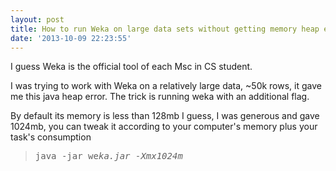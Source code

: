 ```yaml
---
layout: post
title: How to run Weka on large data sets without getting memory heap errors?
date: '2013-10-09 22:23:55'
---
```


I guess Weka is the official tool of each Msc in CS student.

I was trying to work with Weka on a relatively large data, ~50k rows, it gave me this java heap error. The trick is running weka with an additional flag.

By default its memory is less than 128mb I guess, I was generous and gave 1024mb, you can tweak it according to your computer's memory plus your task's consumption
<blockquote>
<pre>java -jar we<em id="__mceDel">ka.jar -Xmx1024m</em></pre>
</blockquote>